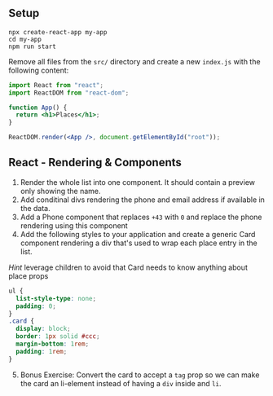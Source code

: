 ## Setup

```
npx create-react-app my-app
cd my-app
npm run start
```

Remove all files from the `src/` directory and create a new `index.js` with the following content:

```jsx
import React from "react";
import ReactDOM from "react-dom";

function App() {
  return <h1>Places</h1>;
}

ReactDOM.render(<App />, document.getElementById("root"));
```

## React - Rendering & Components

1. Render the whole list into one component. It should contain a preview only showing the name.
2. Add conditinal divs rendering the phone and email address if available in the data.
3. Add a Phone component that replaces `+43` with `0` and replace the phone rendering using this component
4. Add the following styles to your application and create a generic Card component rendering a div that's used to wrap each place entry in the list.

_Hint_ leverage children to avoid that Card needs to know anything about place props

```css
ul {
  list-style-type: none;
  padding: 0;
}
.card {
  display: block;
  border: 1px solid #ccc;
  margin-bottom: 1rem;
  padding: 1rem;
}
```

5. Bonus Exercise: Convert the card to accept a `tag` prop so we can make the card an li-element instead of having a `div` inside and `li`.
